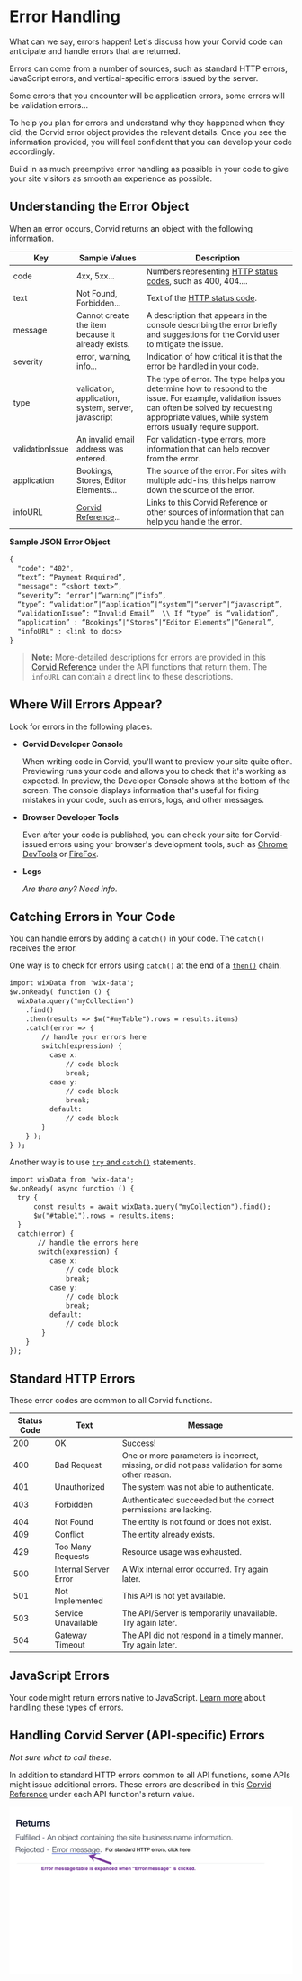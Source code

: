 # Error Handling

What can we say, errors happen! Let's discuss how your Corvid code can anticipate and handle errors that are returned. 

Errors can come from a number of sources, such as standard HTTP errors, JavaScript errors, and vertical-specific errors issued by the server. 

Some errors that you encounter will be application errors, some errors will be validation errors... 

To help you plan for errors and understand why they happened when they did, the Corvid error object provides the relevant details. Once you
see the information provided, you will feel confident that you can develop your code accordingly. 

Build in as much preemptive error handling as possible in your code to give your site visitors as smooth an experience as possible.

## Understanding the Error Object

When an error occurs, Corvid returns an object with the following information. 

| Key | Sample Values             | Description                                       |
| ------ | -----------------------  | ---------------------------------------------- |
| code | 4xx, 5xx... | Numbers representing [HTTP status codes](https://developer.mozilla.org/en-US/docs/Web/HTTP/Status), such as 400, 404.... |
| text | Not Found, Forbidden... | Text of the [HTTP status code](https://developer.mozilla.org/en-US/docs/Web/HTTP/Status). |
| message | Cannot create the item because it already exists. | A description that appears in the console describing the error briefly and suggestions for the Corvid user to mitigate the issue. |
| severity | error, warning, info...  | Indication of how critical it is that the error be handled in your code. |
| type  | validation, application, system, server, javascript  | The type of error. The type helps you determine how to respond to the issue. For example, validation issues can often be solved by requesting appropriate values, while system errors usually require support.|
| validationIssue | An invalid email address was entered.  | For validation-type errors, more information that can help recover from the error. |
| application | Bookings, Stores, Editor Elements...  | The source of the error. For sites with multiple add-ins, this helps narrow down the source of the error. |
| infoURL| [Corvid Reference](https://www.wix.com/corvid/reference/api-overview)...  | Links to this Corvid Reference or other sources of information that can help you handle the error. |


**Sample JSON Error Object**

    {
      "code": "402",
      “text”: “Payment Required”, 
      "message": “<short text>”,
      “severity”: “error”|“warning”|“info”,
      “type”: “validation”|“application”|“system”|“server”|“javascript”,
      “validationIssue”: “Invalid Email”  \\ If “type” is “validation”,
      “application” : “Bookings”|“Stores”|“Editor Elements”|”General”,
      "infoURL" : <link to docs>
    }


> **Note:** More-detailed descriptions for errors are provided in this [Corvid Reference](https://www.wix.com/corvid/reference/api-overview) under the API functions that return them. The `infoURL` can contain a direct link to these descriptions.

## Where Will Errors Appear?

Look for errors in the following places.

*    **Corvid Developer Console**

     When writing code in Corvid, you'll want to preview your site quite often. Previewing runs your code and allows you to check that it's working as expected. In preview, the Developer Console shows at the bottom of the screen. The console displays information that's useful for fixing mistakes in your code, such as errors, logs, and other messages.

*    **Browser Developer Tools**

     Even after your code is published, you can check your site for Corvid-issued errors using your browser's development tools, such as [Chrome DevTools](https://developers.google.com/web/tools/chrome-devtools/open) or [FireFox](https://developer.mozilla.org/en-US/docs/Tools). 

*    **Logs**

     *Are there any? Need info.*

## Catching Errors in Your Code

You can handle errors by adding a `catch()` in your code. The `catch()` receives the error.

One way is to check for errors using `catch()` at the end of a [`then()`](https://support.wix.com/en/article/corvid-working-with-promises#error-handling483) chain. 

    import wixData from 'wix-data';
    $w.onReady( function () {
      wixData.query("myCollection")
        .find()
        .then(results => $w("#myTable").rows = results.items)
        .catch(error => {
            // handle your errors here
            switch(expression) {
              case x:
                  // code block
                  break;
              case y:
                  // code block
                  break;
              default:
                  // code block
            }
        } );
    } );

Another way is to use [`try` and `catch()`](https://support.wix.com/en/article/corvid-working-with-promises#error-handling) statements. 

    import wixData from 'wix-data';
    $w.onReady( async function () { 
      try {
          const results = await wixData.query("myCollection").find(); 
          $w("#table1").rows = results.items;
      }
      catch(error) {
           // handle the errors here
           switch(expression) {
              case x:
                  // code block
                  break;
              case y:
                  // code block
                  break;
              default:
                  // code block
            }
        }
    });

## Standard HTTP Errors

These error codes are common to all Corvid functions. 

| Status Code | Text              | Message                                       |
| ------ | -----------------------  | ---------------------------------------------- |
| 200  | OK                       | Success! |
| 400  | Bad Request              | One or more parameters is incorrect, missing, or did not pass validation for some other reason. |
| 401  | Unauthorized             | The system was not able to authenticate.|
| 403  | Forbidden                | Authenticated succeeded but the correct permissions are lacking. |
| 404  | Not Found                | The entity is not found or does not exist. |
| 409  | Conflict                 | The entity already exists. |
| 429  | Too Many Requests        | Resource usage was exhausted. |
| 500  | Internal Server Error    | A Wix internal error occurred. Try again later. |
| 501  | Not Implemented          | This API is not yet available. |
| 503  | Service Unavailable      | The API/Server is temporarily unavailable. Try again later. |
| 504  | Gateway Timeout          | The API did not respond in a timely manner. Try again later. |


## JavaScript Errors

Your code might return errors native to JavaScript. [Learn more](https://www.w3schools.com/jsref/jsref_obj_error.asp) about handling these types of errors.


## Handling Corvid Server (API-specific) Errors

*Not sure what to call these.*

In addition to standard HTTP errors common to all API functions, some APIs might issue additional errors. These errors are described in this  [Corvid Reference](https://www.wix.com/corvid/reference/api-overview) under each API function's return value.  

![alt_text](../media/error-table.png)

